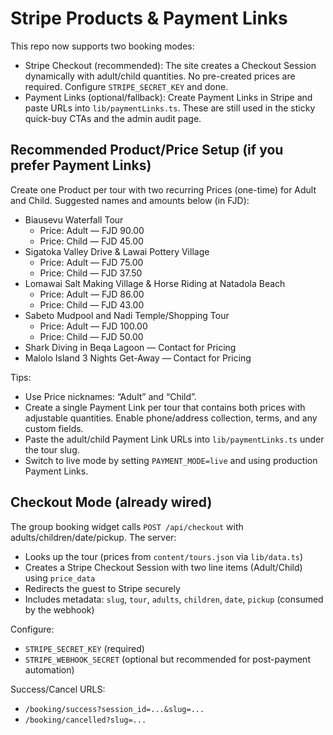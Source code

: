 # Stripe Products & Payment Links

This repo now supports two booking modes:

- Stripe Checkout (recommended): The site creates a Checkout Session dynamically with adult/child quantities. No pre-created prices are required. Configure `STRIPE_SECRET_KEY` and done.
- Payment Links (optional/fallback): Create Payment Links in Stripe and paste URLs into `lib/paymentLinks.ts`. These are still used in the sticky quick-buy CTAs and the admin audit page.

## Recommended Product/Price Setup (if you prefer Payment Links)

Create one Product per tour with two recurring Prices (one-time) for Adult and Child. Suggested names and amounts below (in FJD):

- Biausevu Waterfall Tour
  - Price: Adult — FJD 90.00
  - Price: Child — FJD 45.00
- Sigatoka Valley Drive & Lawai Pottery Village
  - Price: Adult — FJD 75.00
  - Price: Child — FJD 37.50
- Lomawai Salt Making Village & Horse Riding at Natadola Beach
  - Price: Adult — FJD 86.00
  - Price: Child — FJD 43.00
- Sabeto Mudpool and Nadi Temple/Shopping Tour
  - Price: Adult — FJD 100.00
  - Price: Child — FJD 50.00
- Shark Diving in Beqa Lagoon — Contact for Pricing
- Malolo Island 3 Nights Get-Away — Contact for Pricing

Tips:

- Use Price nicknames: “Adult” and “Child”.
- Create a single Payment Link per tour that contains both prices with adjustable quantities. Enable phone/address collection, terms, and any custom fields.
- Paste the adult/child Payment Link URLs into `lib/paymentLinks.ts` under the tour slug.
- Switch to live mode by setting `PAYMENT_MODE=live` and using production Payment Links.

## Checkout Mode (already wired)

The group booking widget calls `POST /api/checkout` with adults/children/date/pickup. The server:

- Looks up the tour (prices from `content/tours.json` via `lib/data.ts`)
- Creates a Stripe Checkout Session with two line items (Adult/Child) using `price_data`
- Redirects the guest to Stripe securely
- Includes metadata: `slug`, `tour`, `adults`, `children`, `date`, `pickup` (consumed by the webhook)

Configure:

- `STRIPE_SECRET_KEY` (required)
- `STRIPE_WEBHOOK_SECRET` (optional but recommended for post-payment automation)

Success/Cancel URLS:

- `/booking/success?session_id=...&slug=...`
- `/booking/cancelled?slug=...`

